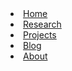 <li class="{{active: /index.html}}"><a href="/">Home</a></li>
<li class="{{active: research/index.html}}"><a href="/research">Research</a></li>
<li class="{{active: projects/index.html}}"><a href="/projects">Projects</a></li>
<li class="{{active: archive/index.html}}"><a href="/archive">Blog</a></li>
<li class="{{active: about/index.html}}"><a href="/about">About</a></li>
